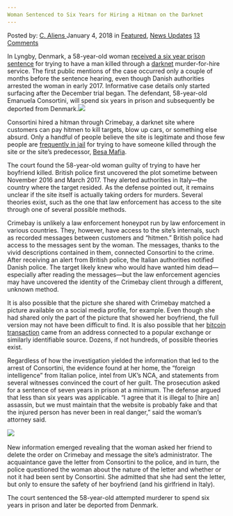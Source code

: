 ```yaml
---
Woman Sentenced to Six Years for Hiring a Hitman on the Darknet
---
```

<article class="post-listing post-24265 post type-post status-publish format-standard has-post-thumbnail hentry 
 tag-darknet tag-hiring tag-hitman tag-sentenced tag-woman tag-years">
<div class="post-inner">
<span>Posted by: <a href="https://www.deepdotweb.com/author/caliens/" title="">C. Aliens </a></span>
<span>January 4, 2018</span>
<span>in <a href="https://www.deepdotweb.com/category/deepdot-news/" rel="category tag">Featured</a>, <a href="https://www.deepdotweb.com/category/news-updates/" rel="category tag">News Updates</a></span>
<span><a href="https://www.deepdotweb.com/2018/01/04/woman-sentenced-six-years-hiring-hitman-darknet/#comments">13 Comments</a></span>


<p>In Lyngby, Denmark, a 58-year-old woman <a href="https://www.dr.dk/nyheder/indland/sag-om-lejemord-kvinde-straffes-med-6-aars-faengsel-og-udvises">received a six year prison sentence</a> for trying to have a man killed through a <a href="http://deepdotweb.com/tag/darknet">darknet</a> murder-for-hire service. The first public mentions of the case occurred only a couple of months before the sentence hearing, even though Danish authorities arrested the woman in early 2017. Informative case details only started surfacing after the December trial began. The defendant, 58-year-old Emanuela Consortini, will spend six years in prison and subsequently be deported from Denmark.<img class="wp-image-24269 aligncenter" src="/imgs/2018/01/word-image-5.png" srcset="/imgs/2018/01/word-image-5.png 660w, /imgs/2018/01/word-image-5-300x150.png 300w" sizes="(max-width: 660px) 100vw, 660px" /></p>
<p>Consortini hired a hitman through Crimebay, a darknet site where customers can pay hitmen to kill targets, blow up cars, or something else absurd. Only a handful of people believe the site is legitimate and those few people are <a href="https://www.deepdotweb.com/2017/04/10/oregon-man-charged-first-degree-murder-orders-assassination-wife-dark-web/">frequently in jail</a> for trying to have someone killed through the site or the site’s predecessor, <a href="https://www.deepdotweb.com/2017/02/06/man-tried-hire-hitman-darknet-kill-wife-got-scammed-arrested-instead/">Besa Mafia</a>.</p>
<p>The court found the 58-year-old woman guilty of trying to have her boyfriend killed. British police first uncovered the plot sometime between November 2016 and March 2017. They alerted authorities in Italy—the country where the target resided. As the defense pointed out, it remains unclear if the site itself is actually taking orders for murders. Several theories exist, such as the one that law enforcement has access to the site through one of several possible methods.</p>
<p>Crimebay is unlikely a law enforcement honeypot run by law enforcement in various countries. They, however, have access to the site’s internals, such as recorded messages between customers and “hitmen.” British police had access to the messages sent by the woman. The messages, thanks to the vivid descriptions contained in them, connected Consortini to the crime. After receiving an alert from British police, the Italian authorities notified Danish police. The target likely knew who would have wanted him dead—especially after reading the messages—but the law enforcement agencies may have uncovered the identity of the Crimebay client through a different, unknown method.</p>
<p>It is also possible that the picture she shared with Crimebay matched a picture available on a social media profile, for example. Even though she had shared only the part of the picture that showed her boyfriend, the full version may not have been difficult to find. It is also possible that her <a href="http://deepdotweb.com/tag/bitcoin">bitcoin transaction</a> came from an address connected to a popular exchange or similarly identifiable source. Dozens, if not hundreds, of possible theories exist.</p>
<p>Regardless of how the investigation yielded the information that led to the arrest of Consortini, the evidence found at her home, the “foreign intelligence” from Italian police, intel from UK’s NCA, and statements from several witnesses convinced the court of her guilt. The prosecution asked for a sentence of seven years in prison at a minimum. The defense argued that less than six years was applicable. &#8220;I agree that it is illegal to [hire an] assassin, but we must maintain that the website is probably fake and that the injured person has never been in real danger,&#8221; said the woman’s attorney said.</p>
<p><img class="wp-image-24271" src="/imgs/2018/01/word-image-7.png" srcset="/imgs/2018/01/word-image-7.png 684w, /imgs/2018/01/word-image-7-300x169.png 300w" sizes="(max-width: 684px) 100vw, 684px" /></p>
<p>New information emerged revealing that the woman asked her friend to delete the order on Crimebay and message the site’s administrator. The acquaintance gave the letter from Consortini to the police, and in turn, the police questioned the woman about the nature of the letter and whether or not it had been sent by Consortini. She admitted that she had sent the letter, but only to ensure the safety of her boyfriend (and his girlfriend in Italy).</p>
<p>The court sentenced the 58-year-old attempted murderer to spend six years in prison and later be deported from Denmark.</p>
</div>
<span style="display:none"><a href="https://www.deepdotweb.com/tag/darknet/" rel="tag">darknet</a> <a href="https://www.deepdotweb.com/tag/hiring/" rel="tag">hiring</a> <a href="https://www.deepdotweb.com/tag/hitman/" rel="tag">hitman</a> <a href="https://www.deepdotweb.com/tag/sentenced/" rel="tag">sentenced</a> <a href="https://www.deepdotweb.com/tag/woman/" rel="tag">woman</a> <a href="https://www.deepdotweb.com/tag/years/" rel="tag">years</a></span> <span style="display:none" class="updated">2018-01-04</span>
<div style="display:none" class="vcard author" itemprop="author" itemscope itemtype="http://schema.org/Person"><strong class="fn" itemprop="name"><a href="https://www.deepdotweb.com/author/caliens/" title="Posts by C. Aliens" rel="author">C. Aliens</a></strong></div>
</div>
</article>

